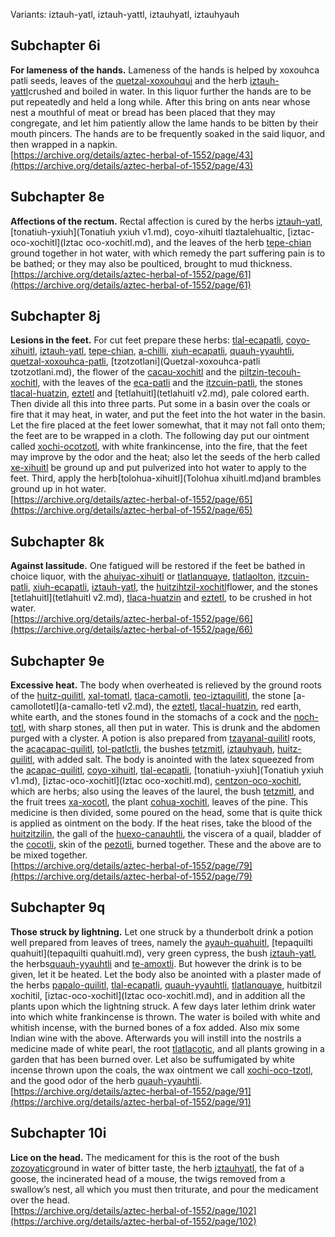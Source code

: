Variants: iztauh-yatl, iztauh-yattl, iztauhyatl, iztauhyauh  

## Subchapter 6i  
**For lameness of the hands.** Lameness of the hands is helped by xoxouhca patli seeds, leaves of the [quetzal-xoxouhqui](xoxouhca-patli.md) and the herb [iztauh-yattl](Iztauyattl.md)crushed and boiled in water. In this liquor further the hands are to be put repeatedly and held a long while. After this bring on ants near whose nest a mouthful of meat or bread has been placed that they may congregate, and let him patiently allow the lame hands to be bitten by their mouth pincers. The hands are to be frequently soaked in the said liquor, and then wrapped in a napkin.  
[https://archive.org/details/aztec-herbal-of-1552/page/43](https://archive.org/details/aztec-herbal-of-1552/page/43)  

## Subchapter 8e  
**Affections of the rectum.** Rectal affection is cured by the herbs [iztauh-yatl](Iztauyattl.md), [tonatiuh-yxiuh](Tonatiuh yxiuh v1.md), coyo-xihuitl tlaztalehualtic, [iztac-oco-xochitl](Iztac oco-xochitl.md), and the leaves of the herb [tepe-chian](Tepe-chian.md) ground together in hot water, with which remedy the part suffering pain is to be bathed; or they may also be poulticed, brought to mud thickness.  
[https://archive.org/details/aztec-herbal-of-1552/page/61](https://archive.org/details/aztec-herbal-of-1552/page/61)  

## Subchapter 8j  
**Lesions in the feet.** For cut feet prepare these herbs: [tlal-ecapatli](Tlal-ecapatli.md), [coyo-xihuitl](Coyo-xihuitl.md), [iztauh-yatl](Iztauyattl.md), [tepe-chian](Tepe-chian.md), [a-chilli](A-chilli.md), [xiuh-ecapatli](Eca-patli.md), [quauh-yyauhtli](Quauh-yyauhtli.md), [quetzal-xoxouhca-patli](Quetzal-xoxouca-patli.md), [tzotzotlani](Quetzal-xoxouhca-patli tzotzotlani.md), the flower of the [cacau-xochitl](Cacaua-xochitl.md) and the [piltzin-tecouh-xochitl](Piltzinte-couh-xochitl.md), with the leaves of the [eca-patli](Eca-patli.md) and the [itzcuin-patli](Itzquin-patli.md), the stones [tlacal-huatzin](tlacal-huatzin.md), [eztetl](eztetl.md) and [tetlahuitl](tetlahuitl v2.md), pale colored earth. Then divide all this into three parts. Put some in a basin over the coals or fire that it may heat, in water, and put the feet into the hot water in the basin. Let the fire placed at the feet lower somewhat, that it may not fall onto them; the feet are to be wrapped in a cloth. The following day put our ointment called [xochi-ocotzotl](xochi-ocotzotl.md), with white frankincense, into the fire, that the feet may improve by the odor and the heat; also let the seeds of the herb called [xe-xihuitl](Xe-xihuitl.md) be ground up and put pulverized into hot water to apply to the feet. Third, apply the herb[tolohua-xihuitl](Tolohua xihuitl.md)and brambles ground up in hot water.  
[https://archive.org/details/aztec-herbal-of-1552/page/65](https://archive.org/details/aztec-herbal-of-1552/page/65)  

## Subchapter 8k  
**Against lassitude.** One fatigued will be restored if the feet be bathed in choice liquor, with the [ahuiyac-xihuitl](Ahuiyac-xihuitl.md) or [tlatlanquaye](Tlatlanquaye.md), [tlatlaolton](Tlatlaolton.md), [itzcuin-patli](Itzquin-patli.md), [xiuh-ecapatli](Eca-patli.md), [iztauh-yatl](Iztauyattl.md), the [huitzihtzil-xochitl](Huitzihtzil-xochitl.md)flower, and the stones [tetlahuitl](tetlahuitl v2.md), [tlaca-huatzin](tlacal-huatzin.md) and [eztetl](eztetl.md), to be crushed in hot water.  
[https://archive.org/details/aztec-herbal-of-1552/page/66](https://archive.org/details/aztec-herbal-of-1552/page/66)  

## Subchapter 9e  
**Excessive heat.** The body when overheated is relieved by the ground roots of the [huitz-quilitl](Huitz-quilitl.md), [xal-tomatl](Xal-tomatl.md), [tlaca-camotli](Tlaca-camotli.md), [teo-iztaquilitl](Teo-iztaquilitl.md), the stone [a-camollotetl](a-camallo-tetl v2.md), the [eztetl](eztetl.md), [tlacal-huatzin](tlacal-huatzin.md), red earth, white earth, and the stones found in the stomachs of a cock and the [noch-totl](noch-tototl.md), with sharp stones, all then put in water. This is drunk and the abdomen purged with a clyster. A potion is also prepared from [tzayanal-quilitl](Tzayanal-quilitl.md) roots, the [acacapac-quilitl](Aca-capac-quilitl.md), [tol-patlctli](Tol-patlactli.md), the bushes [tetzmitl](Tetzmitl.md), [iztauhyauh](Iztauyattl.md), [huitz-quilitl](Huitz-quilitl.md), with added salt. The body is anointed with the latex squeezed from the [acapac-quilitl](Aca-capac-quilitl.md), [coyo-xihuitl](Coyo-xihuitl.md), [tlal-ecapatli](Tlal-ecapatli.md), [tonatiuh-yxiuh](Tonatiuh yxiuh v1.md), [iztac-oco-xochitl](Iztac oco-xochitl.md), [centzon-oco-xochitl](Centzon-oco-xochitl.md), which are herbs; also using the leaves of the laurel, the bush [tetzmitl](Tetzmitl.md), and the fruit trees [xa-xocotl](Xa-xocotl.md), the plant [cohua-xochitl](Cohua-xochitl.md), leaves of the pine. This medicine is then divided, some poured on the head, some that is quite thick is applied as ointment on the body. If the heat rises, take the blood of the [huitzitzilin](huitzitzilin.md), the gall of the [huexo-canauhtli](huexo-canauhtli.md), the viscera of a quail, bladder of the [cocotli](cocotli.md), skin of the [pezotli](pezotli.md), burned together. These and the above are to be mixed together.  
[https://archive.org/details/aztec-herbal-of-1552/page/79](https://archive.org/details/aztec-herbal-of-1552/page/79)  

## Subchapter 9q  
**Those struck by lightning.** Let one struck by a thunderbolt drink a potion well prepared from leaves of trees, namely the [ayauh-quahuitl](Ayauh-quahuitl.md), [tepaquilti quahuitl](tepaquilti quahuitl.md), very green cypress, the bush [iztauh-yatl](Iztauyattl.md), the herbs[quauh-yyauhtli](Quauh-yyauhtli.md) and [te-amoxtli](Te-amoxtli.md). But however the drink is to be given, let it be heated.  Let the body also be anointed with a plaster made of the herbs [papalo-quilitl](Papalo-quilitl.md), [tlal-ecapatli](Tlal-ecapatli.md), [quauh-yyauhtli](Quauh-yyauhtli.md), [tlatlanquaye](Tlatlanquaye.md), huitbitzil xochitil, [iztac-oco-xochitl](Iztac oco-xochitl.md), and in addition all the plants upon which the lightning struck. A few days later lethim drink water into which white frankincense is thrown. The water is boiled with white and whitish incense, with the burned bones of a fox added. Also mix some Indian wine with the above. Afterwards you will instill into the nostrils a medicine made of white pearl, the root [tlatlacotic](Tlatlacotic.md), and all plants growing in a garden that has been burned over. Let also be suffumigated by white incense thrown upon the coals, the wax ointment we call [xochi-oco-tzotl](xochi-ocotzotl.md), and the good odor of the herb [quauh-yyauhtli](Quauh-yyauhtli.md).  
[https://archive.org/details/aztec-herbal-of-1552/page/91](https://archive.org/details/aztec-herbal-of-1552/page/91)  

## Subchapter 10i  
**Lice on the head.** The medicament for this is the root of the bush [zozoyatic](Zozoyatic.md)ground in water of bitter taste, the herb [iztauhyatl](Iztauyattl.md), the fat of a goose, the incinerated head of a mouse, the twigs removed from a swallow’s nest, all which you must then triturate, and pour the medicament over the head.  
[https://archive.org/details/aztec-herbal-of-1552/page/102](https://archive.org/details/aztec-herbal-of-1552/page/102)  

